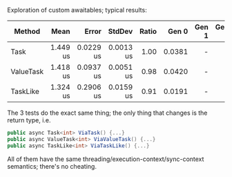 Exploration of custom awaitables; typical results:

|    Method |     Mean |     Error |    StdDev | Ratio |  Gen 0 | Gen 1 | Gen 2 | Allocated |
|---------- |---------:|----------:|----------:|------:|-------:|------:|------:|----------:|
|      Task | 1.449 us | 0.0229 us | 0.0013 us |  1.00 | 0.0381 |     - |     - |     248 B |
| ValueTask | 1.418 us | 0.0937 us | 0.0051 us |  0.98 | 0.0420 |     - |     - |     264 B |
|  TaskLike | 1.324 us | 0.2906 us | 0.0159 us |  0.91 | 0.0191 |     - |     - |      96 B |

The 3 tests do the exact same thing; the only thing that changes is the return type, i.e.

``` c#
public async Task<int> ViaTask() {...}
public async ValueTask<int> ViaValueTask() {...}
public async TaskLike<int> ViaTaskLike() {...}
```

All of them have the same threading/execution-context/sync-context semantics; there's no cheating.